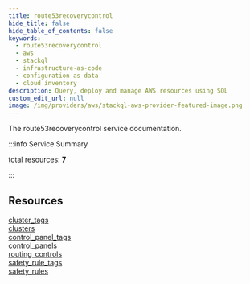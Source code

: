 ```yaml
---
title: route53recoverycontrol
hide_title: false
hide_table_of_contents: false
keywords:
  - route53recoverycontrol
  - aws
  - stackql
  - infrastructure-as-code
  - configuration-as-data
  - cloud inventory
description: Query, deploy and manage AWS resources using SQL
custom_edit_url: null
image: /img/providers/aws/stackql-aws-provider-featured-image.png
---
```


The route53recoverycontrol service documentation.

:::info Service Summary

<div class="row">
<div class="providerDocColumn">
<span>total resources:&nbsp;<b>7</b></span><br />
</div>
</div>

:::

## Resources
<div class="row">
<div class="providerDocColumn">
<a href="/providers/aws/route53recoverycontrol/cluster_tags/">cluster_tags</a><br />
<a href="/providers/aws/route53recoverycontrol/clusters/">clusters</a><br />
<a href="/providers/aws/route53recoverycontrol/control_panel_tags/">control_panel_tags</a><br />
<a href="/providers/aws/route53recoverycontrol/control_panels/">control_panels</a>
</div>
<div class="providerDocColumn">
<a href="/providers/aws/route53recoverycontrol/routing_controls/">routing_controls</a><br />
<a href="/providers/aws/route53recoverycontrol/safety_rule_tags/">safety_rule_tags</a><br />
<a href="/providers/aws/route53recoverycontrol/safety_rules/">safety_rules</a>
</div>
</div>